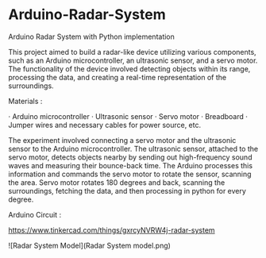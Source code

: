 # Arduino-Radar-System
Arduino Radar System with Python implementation


This project aimed to build a radar-like device utilizing various components, such as an Arduino microcontroller, an ultrasonic sensor, and a servo motor. The functionality of the device involved detecting objects within its range, processing the data, and creating a real-time representation of the surroundings.

Materials :

·       Arduino microcontroller
·       Ultrasonic sensor
·       Servo motor
·       Breadboard
·       Jumper wires and necessary cables for power source, etc. 

The experiment involved connecting a servo motor and the ultrasonic sensor to the Arduino microcontroller. The ultrasonic sensor, attached to the servo motor, detects objects nearby by sending out high-frequency sound waves and measuring their bounce-back time. The Arduino processes this information and commands the servo motor to rotate the sensor, scanning the area. Servo motor rotates 180 degrees and back, scanning the surroundings, fetching the data, and then processing in python for every degree. 

Arduino Circuit :

https://www.tinkercad.com/things/gxrcyNVRW4j-radar-system

![Radar System Model](Radar System model.png)
